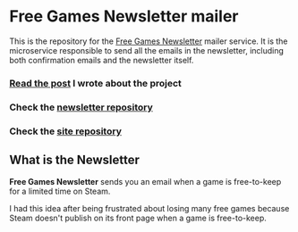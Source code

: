 # Free Games Newsletter mailer

This is the repository for the [Free Games Newsletter](https://www.freegamesnewsletter.tech/) mailer service. It is the microservice responsible to send all the emails in the newsletter, including both confirmation emails and the newsletter itself. 

### [Read the post](https://vccolombo.github.io/projects/freegamesnewsletter/) I wrote about the project
### Check the [newsletter repository](https://github.com/vccolombo/freegamesnewsletter-newsletter)
### Check the [site repository](https://github.com/vccolombo/freegamesnewsletter-site)

## What is the Newsletter
**Free Games Newsletter** sends you an email when a game is free-to-keep for a limited time on Steam. 

I had this idea after being frustrated about losing many free games because Steam doesn't publish on its front page when a game is free-to-keep.